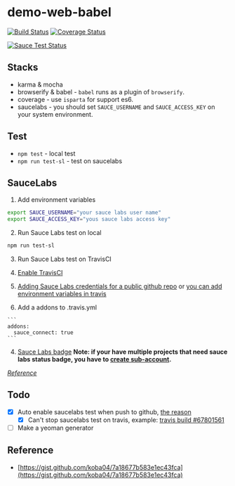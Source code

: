 # demo-web-babel

[![Build Status][travis-image]][travis-url]
[![Coverage Status][coveralls-image]][coveralls-url]

[![Sauce Test Status](https://saucelabs.com/browser-matrix/qiu8310.svg)](https://saucelabs.com/u/qiu8310)


[travis-url]: https://travis-ci.org/qiu8310/demo-web-babel
[travis-image]: https://travis-ci.org/qiu8310/demo-web-babel.svg?branch=master
[coveralls-url]: https://coveralls.io/r/qiu8310/demo-web-babel
[coveralls-image]: https://coveralls.io/repos/qiu8310/demo-web-babel/badge.png

## Stacks

* karma & mocha
* browserify & babel - `babel` runs as a plugin of `browserify`.
* coverage    - use `isparta` for support es6.
* saucelabs   - you should set `SAUCE_USERNAME` and `SAUCE_ACCESS_KEY` on your system environment.


## Test

* `npm test` - local test
* `npm run test-sl` - test on saucelabs


## SauceLabs

1. Add environment variables

  ```bash
  export SAUCE_USERNAME="your sauce labs user name"
  export SAUCE_ACCESS_KEY="yous sauce labs access key"
  ```

2. Run Sauce Labs test on local

  ```bash
  npm run test-sl
  ```

3. Run Sauce Labs test on TravisCI

  1. [Enable TravisCI](https://travis-ci.org/qiu8310/profile)
  2. [Adding Sauce Labs credentials for a public github repo](https://docs.saucelabs.com/ci-integrations/travis-ci/#adding-credentials-for-a-public-github-repo) or [you can add environment variables in travis](https://travis-ci.org/qiu8310/demo-web-babel/settings/env_vars)
  3. Add a addons to .travis.yml

    ```
    addons:
      sauce_connect: true
    ```
  4. [Sauce Labs badge](https://docs.saucelabs.com/reference/status-images/) __Note: if your have multiple projects that need sauce labs status badge, you have to [create sub-account](https://saucelabs.com/sub-accounts).__


  _[Reference](https://docs.saucelabs.com/ci-integrations/travis-ci/)_


## Todo

- [x] Auto enable saucelabs test when push to github, [the reason](https://github.com/qiu8310/demo-web-babel/issues/1)
  - [x] Can't stop saucelabs test on travis, example: [travis build #67801561](https://travis-ci.org/qiu8310/demo-web-babel/builds/67801561)
- [ ] Make a yeoman generator

## Reference

* [https://gist.github.com/koba04/7a18677b583e1ec43fca](https://gist.github.com/koba04/7a18677b583e1ec43fca)


